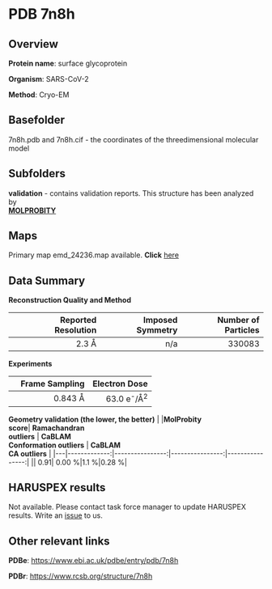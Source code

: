 # PDB 7n8h

## Overview

**Protein name**: surface glycoprotein

**Organism**: SARS-CoV-2

**Method**: Cryo-EM



## Basefolder

7n8h.pdb and 7n8h.cif - the coordinates of the threedimensional molecular model

## Subfolders





**validation** - contains validation reports. This structure has been analyzed by <br>  [**MOLPROBITY**](https://github.com/thorn-lab/coronavirus_structural_task_force/tree/master/pdb/surface_glycoprotein/SARS-CoV-2/7n8h/validation/molprobity)    



## Maps

Primary map emd_24236.map available. **Click** [here](http://ftp.wwpdb.org/pub/emdb/structures/EMD-24236/map/) 

## Data Summary
**Reconstruction Quality and Method**

|   | Reported Resolution | Imposed Symmetry | Number of Particles |
|---|-------------:|----------------:|--------------:|
|   |2.3 Å|n/a|330083|

**Experiments**

|   | Frame Sampling | Electron Dose |
|---|-------------:|----------------:|
|   |0.843 Å|63.0 e<sup>-</sup>/Å<sup>2</sup>|

**Geometry validation (the lower, the better)**
|   |**MolProbity<br>score**| **Ramachandran<br>outliers** | **CaBLAM<br>Conformation outliers** | **CaBLAM<br>CA outliers** |
|---|-------------:|----------------:|----------------:|----------------:|
||  0.91|  0.00 %|1.1 %|0.28 %|

## HARUSPEX results

Not available. Please contact task force manager to update HARUSPEX results. Write an [issue](https://github.com/thorn-lab/coronavirus_structural_task_force/issues) to us.

## Other relevant links 
**PDBe**:  https://www.ebi.ac.uk/pdbe/entry/pdb/7n8h
 
**PDBr**: https://www.rcsb.org/structure/7n8h 
